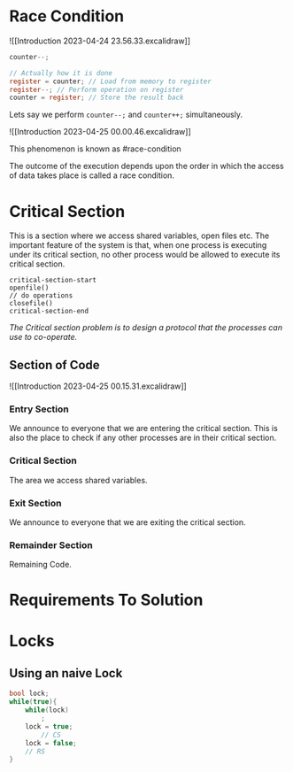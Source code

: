 # Race Condition

![[Introduction 2023-04-24 23.56.33.excalidraw]]

```c
counter--;

// Actually how it is done
register = counter; // Load from memory to register
register--; // Perform operation on register
counter = register; // Store the result back
```

Lets say we perform `counter--;` and `counter++;` simultaneously. 

![[Introduction 2023-04-25 00.00.46.excalidraw]]

This phenomenon is known as #race-condition

The outcome of the execution depends upon the  order in which the access of data takes place is called a race condition.

# Critical Section 

This is a section where we access shared variables, open files etc. The important feature of the system is that, when one process is executing under its critical section, no other process would be allowed to execute its critical section.

```
critical-section-start
openfile()
// do operations
closefile()
critical-section-end
```

*The Critical section problem is to design a protocol that the processes can use to co-operate.* 

## Section of Code

![[Introduction 2023-04-25 00.15.31.excalidraw]]

### Entry Section

We announce to everyone that we are entering the critical section. This is also the place to check if any other processes are in their critical section. 

### Critical Section

The area we access shared variables. 

### Exit Section

We announce to everyone that we are exiting the critical section. 

### Remainder Section

Remaining Code.

# Requirements To Solution



# Locks

## Using an naive Lock

```c
bool lock;
while(true){
	while(lock)
		;
	lock = true;
		// CS
	lock = false;
	// RS
}
```
